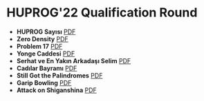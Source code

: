 # HUPROG'22 Qualification Round

- **HUPROG Sayısı** [PDF](/huprog-sayisi.pdf)
- **Zero Density** [PDF](/zero-density.pdf)
- **Problem 17** [PDF](/problem-17.pdf)
- **Yonge Caddesi** [PDF](/yonge-caddesi.pdf)
- **Serhat ve En Yakın Arkadaşı Selim** [PDF](/serhat-ve-en-yakin-arkadasi-selim.pdf)
- **Cadılar Bayramı** [PDF](/cadilar-bayrami.pdf)
- **Still Got the Palindromes** [PDF](/still-got-the-palindromes.pdf)
- **Garip Bowling** [PDF](/garip-bowling.pdf)
- **Attack on Shiganshina** [PDF](/attack-on-shiganshina.pdf)